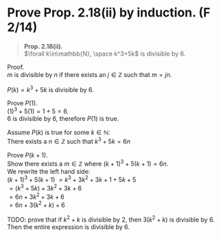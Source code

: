 # Prove Prop. 2.18(ii) by induction. (F 2/14)

> **Prop. 2.18(ii).**  
> $\forall k\in\mathbb{N}, \space k^3+5k$ is divisible by 6.

Proof.  
$m$ is divisible by $n$ if there exists an $j\in\mathbb{Z}$ such that $m=jn$.  

$P(k)=k^3+5k$ is divisible by 6.  

Prove $P(1)$.  
$(1)^3+5(1)=1+5=6$.  
$6$ is divisible by $6$, therefore $P(1)$ is true.  

Assume $P(k)$ is true for some $k\in\mathbb{N}$:  
There exists a $n\in\mathbb{Z}$ such that $k^3+5k=6n$  

Prove $P(k+1)$.  
Show there exists a $m\in\mathbb{Z}$ where $(k+1)^3+5(k+1)=6n$.  
We rewrite the left hand side:  
$(k+1)^3+5(k+1)$
$=k^3+3k^2+3k+1+5k+5$   
$=(k^3+5k)+3k^2+3k+6$  
$=6n+3k^2+3k+6$  
$=6n+3(k^2+k)+6$  

TODO:  prove that if $k^2+k$ is divisible by $2$, then $3(k^2+k)$ is divisible by $6$.  
Then the entire expression is divisible by $6$.